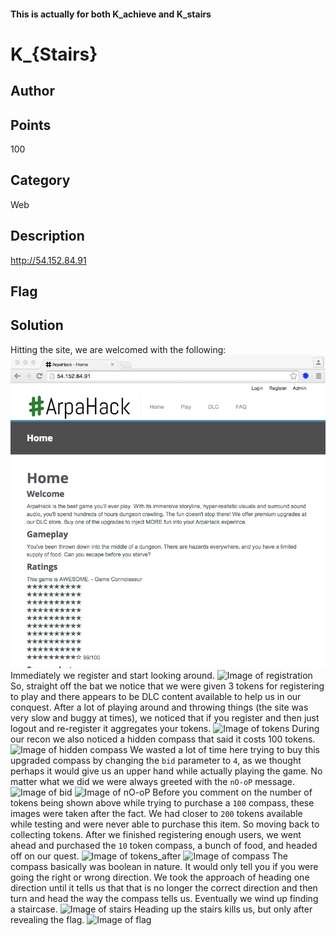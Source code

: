 #### This is actually for both K_achieve and K_stairs
# K_{Stairs}

## Author

## Points
100
## Category
Web
## Description
http://54.152.84.91
## Flag

## Solution
Hitting the site, we are welcomed with the following:
![Image of site](./writeup/Images/home.png)
Immediately we register and start looking around.
![Image of registration](./writeup/Image/register.png)
So, straight off the bat we notice that we were given 3 tokens for registering to play and there appears to be DLC content available to help us in our conquest.  After a lot of playing around and throwing things (the site was very slow and buggy at times), we noticed that if you register and then just logout and re-register it aggregates your tokens.
![Image of tokens](./writeup/Image/tokens.png)
During our recon we also noticed a hidden compass that said it costs 100 tokens.
![Image of hidden compass](./writeup/Image/hidden.png)
We wasted a lot of time here trying to buy this upgraded compass by changing the ```bid``` parameter to ```4```, as we thought perhaps it would give us an upper hand while actually playing the game.  No matter what we did we were always greeted with the ```nO-oP``` message.
![Image of bid](./writeup/Image/bid.png)
![Image of nO-oP](./writeup/Image/noop.png)
Before you comment on the number of tokens being shown above while trying to purchase a ```100``` compass, these images were taken after the fact.  We had closer to ```200``` tokens available while testing and were never able to purchase this item.  So moving back to collecting tokens.  After we finished registering enough users, we went ahead and purchased the ```10``` token compass, a bunch of food, and headed off on our quest.
![Image of tokens_after](./writeup/Image/tokens_after.png)
![Image of compass](./writeup/Image/compass.png)
The compass basically was boolean in nature.  It would only tell you if you were going the right or wrong direction.  We took the approach of heading one direction until it tells us that that is no longer the correct direction and then turn and head the way the compass tells us.  Eventually we wind up finding a staircase.
![Image of stairs](./writeup/Image/stairs.png)
Heading up the stairs kills us, but only after revealing the flag.
![Image of flag](./writeup/Image/flag.png)
